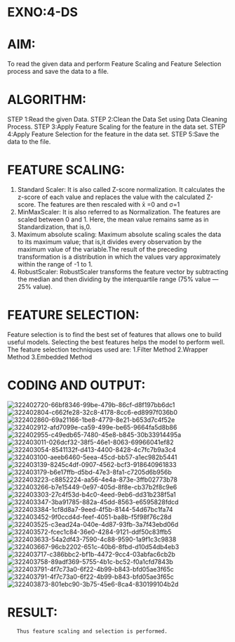 # EXNO:4-DS
# AIM:
To read the given data and perform Feature Scaling and Feature Selection process and save the
data to a file.

# ALGORITHM:
STEP 1:Read the given Data.
STEP 2:Clean the Data Set using Data Cleaning Process.
STEP 3:Apply Feature Scaling for the feature in the data set.
STEP 4:Apply Feature Selection for the feature in the data set.
STEP 5:Save the data to the file.

# FEATURE SCALING:
1. Standard Scaler: It is also called Z-score normalization. It calculates the z-score of each value and replaces the value with the calculated Z-score. The features are then rescaled with x̄ =0 and σ=1
2. MinMaxScaler: It is also referred to as Normalization. The features are scaled between 0 and 1. Here, the mean value remains same as in Standardization, that is,0.
3. Maximum absolute scaling: Maximum absolute scaling scales the data to its maximum value; that is,it divides every observation by the maximum value of the variable.The result of the preceding transformation is a distribution in which the values vary approximately within the range of -1 to 1.
4. RobustScaler: RobustScaler transforms the feature vector by subtracting the median and then dividing by the interquartile range (75% value — 25% value).

# FEATURE SELECTION:
Feature selection is to find the best set of features that allows one to build useful models. Selecting the best features helps the model to perform well.
The feature selection techniques used are:
1.Filter Method
2.Wrapper Method
3.Embedded Method

# CODING AND OUTPUT:
![322402720-66bf8346-99be-479b-86cf-d8f197bb6dc1](https://github.com/KesavDeepak/EXNO-4-DS/assets/139336019/ad5668fd-4517-4dc5-9689-1af82afb860a)
![322402804-c662fe28-32c8-4178-8cc6-ed8997f036b0](https://github.com/KesavDeepak/EXNO-4-DS/assets/139336019/120b1c4f-b1c8-4162-a19d-5aea07e525cf)
![322402860-69a21166-1be8-4779-8e21-b653d7c4f52e](https://github.com/KesavDeepak/EXNO-4-DS/assets/139336019/f790fb14-46fd-444f-9d59-acfb829f6778)
![322402912-afd7099e-ca59-499e-be65-9664fa5d8b86](https://github.com/KesavDeepak/EXNO-4-DS/assets/139336019/02753db2-1677-4a1b-ba3a-acabfacd5f63)
![322402955-c49edb65-7480-45e8-b845-30b33914495a](https://github.com/KesavDeepak/EXNO-4-DS/assets/139336019/537d0831-a6fc-42ee-9528-764bd639bec1)
![322403011-026dcf32-38f5-46e1-8063-69966041ef82](https://github.com/KesavDeepak/EXNO-4-DS/assets/139336019/8ce4332f-95bc-44af-af2b-46073a5a55b1)
![322403054-8541132f-d413-4400-8428-4c7fc7b9a3c4](https://github.com/KesavDeepak/EXNO-4-DS/assets/139336019/3660f776-3d7f-418c-842b-6950a1f2d0e9)
![322403100-aeeb6460-5eea-45cd-bb57-a1ec982b5441](https://github.com/KesavDeepak/EXNO-4-DS/assets/139336019/778ad19f-4139-4fcb-901f-16dfba0b2577)
![322403139-8245c4df-0907-4562-bcf3-918640961833](https://github.com/KesavDeepak/EXNO-4-DS/assets/139336019/d6d5c989-e462-42ac-81b3-cb004f4cfd85)
![322403179-b6e17ffb-d5bd-47e3-8fa1-c7205d6b956b](https://github.com/KesavDeepak/EXNO-4-DS/assets/139336019/0417824b-e500-43e4-9239-3f1bbff27994)
![322403223-c8852224-aa56-4e4a-873e-3ffb02773b78](https://github.com/KesavDeepak/EXNO-4-DS/assets/139336019/b4f85b43-9ff5-480c-9190-c73ca9bdf508)
![322403266-b7e15449-0e97-405d-8f8e-cb37b2f8c9e6](https://github.com/KesavDeepak/EXNO-4-DS/assets/139336019/60436780-24f7-4590-adbf-c88eda4fc829)
![322403303-27c4f53d-b4c0-4eed-9eb6-dd31b238f5a1](https://github.com/KesavDeepak/EXNO-4-DS/assets/139336019/42920358-e2ca-40af-8bb3-0474617a7a93)
![322403347-3ba91785-882a-45dd-8563-e6595828fdcd](https://github.com/KesavDeepak/EXNO-4-DS/assets/139336019/7d9b8535-63c4-4216-8316-ad5c5c58019b)
![322403384-1cf8d8a7-9eed-4f5b-8144-54d67bc1fa74](https://github.com/KesavDeepak/EXNO-4-DS/assets/139336019/b3c9ae66-273c-44b0-949a-d5b97322263a)
![322403452-9f0ccd4d-feef-4051-ba8b-f5f98f76c28d](https://github.com/KesavDeepak/EXNO-4-DS/assets/139336019/e2d06230-c9e8-49eb-8372-62246a699768)
![322403525-c3ead24a-040e-4d87-93fb-3a7f43ebd06d](https://github.com/KesavDeepak/EXNO-4-DS/assets/139336019/817022e3-b07f-4d61-800d-678e70fcbe56)
![322403572-fcec1c84-36e0-4284-9121-ddf50c83ffb5](https://github.com/KesavDeepak/EXNO-4-DS/assets/139336019/b20b9593-2268-4b61-898a-067bee3e5cbe)
![322403633-54a2df43-7590-4c88-9590-1a9f1c3c9838](https://github.com/KesavDeepak/EXNO-4-DS/assets/139336019/60d0ee6b-8f51-47ab-8b66-9afaf0f309fe)
![322403667-96cb2202-651c-40b6-8fbd-d10d54db4eb3](https://github.com/KesavDeepak/EXNO-4-DS/assets/139336019/4c31152b-53ca-4a14-b52e-cc5e8ada0274)
![322403717-c386bbc2-bf1b-4472-9cc4-03abfac6cb2b](https://github.com/KesavDeepak/EXNO-4-DS/assets/139336019/422c2c4c-b119-42eb-8754-6986091af060)
![322403758-89adf369-5755-4b1c-bc52-f0a1cfd7843b](https://github.com/KesavDeepak/EXNO-4-DS/assets/139336019/9fe453cf-585b-479c-872d-9e17cc03983b)
![322403791-4f7c73a0-6f22-4b99-b843-bfd05ae3f65c](https://github.com/KesavDeepak/EXNO-4-DS/assets/139336019/a07306b3-1510-4027-8541-260ddc4de125)
![322403791-4f7c73a0-6f22-4b99-b843-bfd05ae3f65c](https://github.com/KesavDeepak/EXNO-4-DS/assets/139336019/dba6d2cf-33e6-4468-bc2d-24e02c21a0e5)
![322403873-801ebc90-3b75-45e6-8ca4-830199104b2d](https://github.com/KesavDeepak/EXNO-4-DS/assets/139336019/02f62574-8056-4566-83d5-525ff8707d82)




# RESULT:
       Thus feature scaling and selection is performed.
